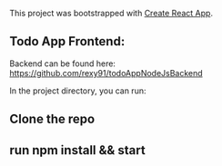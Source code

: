 This project was bootstrapped with [Create React App](https://github.com/facebook/create-react-app).

## Todo App Frontend:
Backend can be found here: https://github.com/rexy91/todoAppNodeJsBackend

In the project directory, you can run:

## Clone the repo
## run npm install && start

